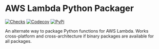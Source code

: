 # AWS Lambda Python Packager

[![Checks][checks-shield]][checks-url]
[![Codecov][codecov-shield]][codecov-url]
[![PyPi][pypi-shield]][pypi-url]

An alternate way to package Python functions for AWS Lambda. Works cross-platform and cross-architecture if binary packages are available for all packages.


[codecov-shield]: https://img.shields.io/codecov/c/github/mumblepins/aws-lambda-python-packager?style=flat-square

[codecov-url]: https://app.codecov.io/gh/mumblepins/aws-lambda-python-packager


[checks-shield]: https://img.shields.io/github/workflow/status/mumblepins/aws-lambda-python-packager/Python%20Publish?style=flat-square

[checks-url]: https://github.com/mumblepins/aws-lambda-python-packager/actions/workflows/python-publish.yml

[pypi-shield]: https://img.shields.io/pypi/v/aws-lambda-python-packager?style=flat-square

[pypi-url]: https://pypi.org/project/aws-lambda-python-packager/

